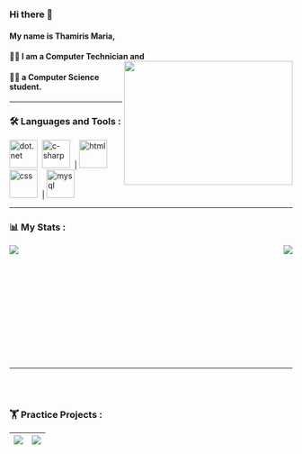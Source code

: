 ### Hi there 👋

#### My name is Thamiris Maria, <br>
#### 👩‍💻 I am a Computer Technician and <br> <img align="right" width="300" height="220" src="https://user-images.githubusercontent.com/73439911/176591307-6ad8c851-23f1-41ee-8fd4-f3696483bd1a.gif">
#### 👩‍🎓 a Computer Science student.

---
### :hammer_and_wrench: Languages and Tools :

<img src="https://user-images.githubusercontent.com/73439911/176581909-3874342d-ba18-4529-bf6b-550ef3e96317.svg" alt="dot.net" height="50" width="50"/>&nbsp;
<img src="https://user-images.githubusercontent.com/73439911/176581777-b191f130-3b1a-4827-8041-6a6d030bcce8.svg" alt="c-sharp" height="50" width="50"/>&nbsp; | 
<img src="https://user-images.githubusercontent.com/73439911/176584004-4ae4d895-875d-4368-996f-d3e29835e306.svg" alt="html" height="50" width="50"/>&nbsp;
<img src="https://user-images.githubusercontent.com/73439911/176584178-3e67282b-0a66-4846-a152-4045012cb713.svg" alt="css" height="50" width="50"/>&nbsp; | 
<img src="https://user-images.githubusercontent.com/73439911/176584329-56924e91-e560-4c8e-921d-c0eabd6b481e.svg" alt="mysql" height="50" width="50"/>&nbsp;

---
### 📊 My Stats :

<a href="https://git.io/streak-stats">
  <img align="left" src="http://github-readme-streak-stats.herokuapp.com?user=ThamirisMaria&theme=nightowl&hide_border=true&background=522A45&fire=FECF4B&ring=FECF4B&currStreakNum=C691E9&sideLabels=FECF4B&currStreakLabel=FECF4B&dates=C691E9"/>
</a>

<a href="https://github.com/anuraghazra/github-readme-stats">
  <img align="right" src="https://github-readme-stats.vercel.app/api/top-langs/?username=ThamirisMaria&bg_color=522a45&title_color=fecf4b&text_color=c691e9"/>
</a>

<br />
<br />
<br />
<br />
<br />
<br />
<br />
<br />
<br />
<br />
<br />
<br />

---
<br />
<br />

### 🏋️ Practice Projects :

| <a href="https://github.com/anuraghazra/github-readme-stats"><img align="center" src="https://github-readme-stats.vercel.app/api/pin/?username=ThamirisMaria&repo=CRUD-loja-de-carros&bg_color=522a45&title_color=fecf4b&text_color=c691e9" /></a> | <a href="https://github.com/anuraghazra/github-readme-stats"><img align="center" src="https://github-readme-stats.vercel.app/api/pin/?username=ThamirisMaria&repo=commercial-system&bg_color=522a45&title_color=fecf4b&text_color=c691e9" /></a> |
| ------------- | ------------- |
